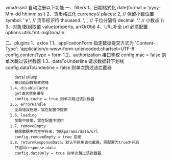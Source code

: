 vmaAssist 自动注册以下功能
  一、filters
    1、日期格式化
      date(format = 'yyyy-Mm-dd hh:mm:ss')
    2、货币格式化
      currency({
                places: 2,        // 保留小数位置
                symbol: '￥',      // 货币标识符
                thousand: ', ',   // 千位分隔符
                decimal: '.'      // 小数点
              })
    3、对象/数组取值
      value(property, arrOrObj)
    4、URL补全
      url
      必须配置options.utils.fmt.imgDomain
  
  二、plugins
    1、axios
      1.1、applicationForm
        指定数据提交方式为 'Content-Type': 'application/x-www-form-urlencoded;chartset=UTF-8'
        config.contentType = form
      1.2、authorization
        接口鉴权
        config.mac = false 则单次跳过该拦截器
      1.3、dataToUnderline
        请求数据转下划线
        config.dataToUnderline = false 则单次跳过该拦截器

        dataToHump
        接口返回数据转驼峰
      1.4、disableCache
        get请求禁用缓存
        config.cache = true 则单次跳过该拦截器
      1.5、errorHandle
        全局错误处理，需在配置中提供
      1.6、loading
        加载中效果，需在配置中提供
      1.7、removeEmpty
        移除数据中的空字符串，包括params/data/url
        config.removeEmpty = true 启用
      1.8、returnResponseData，默认不启用该拦截器，需配置为true才开启
        只返回response.data
        config.dataOnly = true 则单次跳过该拦截器

    